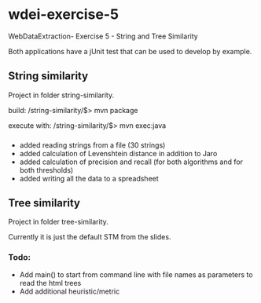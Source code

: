 wdei-exercise-5
===============

WebDataExtraction- Exercise 5 - String and Tree Similarity

Both applications have a jUnit test that can be used to develop by example.

String similarity
---------------
Project in folder string-similarity.

build:
/string-similarity/$> mvn package

execute with:
/string-similarity/$> mvn exec:java

### 
- added reading strings from a file (30 strings)
- added calculation of Levenshtein distance in addition to Jaro
- added calculation of precision and recall (for both algorithms and for both thresholds)
- added writing all the data to a spreadsheet


Tree similarity
-------------
Project in folder tree-similarity.

Currently it is just the default STM from the slides.

### Todo:
- Add main() to start from command line with file names as parameters to read the html trees
- Add additional heuristic/metric


